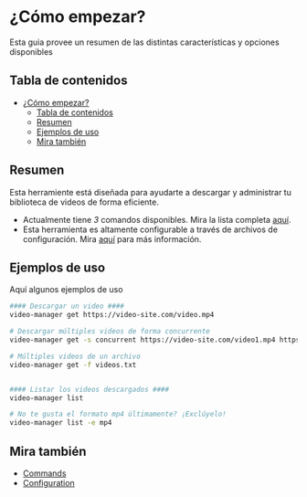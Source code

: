 <!-- markdownlint-disable MD033 -->

# ¿Cómo empezar?

Esta guia provee un resumen de las distintas características y opciones disponibles

## Tabla de contenidos

<!--toc:start-->
- [¿Cómo empezar?](#cómo-empezar)
  - [Tabla de contenidos](#tabla-de-contenidos)
  - [Resumen](#resumen)
  - [Ejemplos de uso](#ejemplos-de-uso)
  - [Mira también](#mira-también)
<!--toc:end-->

## Resumen

Esta herramiente está diseñada para ayudarte a descargar y administrar tu biblioteca de videos de forma eficiente.

* Actualmente tiene _3_ comandos disponibles. Mira la lista completa [aquí](./commands/index.md).
* Esta herramienta es altamente configurable a través de archivos de configuración. Mira [aquí](./configuration.md) para más información.

## Ejemplos de uso

Aquí algunos ejemplos de uso

```sh
#### Descargar un video ####
video-manager get https://video-site.com/video.mp4

# Descargar múltiples videos de forma concurrente
video-manager get -s concurrent https://video-site.com/video1.mp4 https://video-site.com/video2.mp4

# Múltiples videos de un archivo
video-manager get -f videos.txt


#### Listar los videos descargados ####
video-manager list

# No te gusta el formato mp4 últimamente? ¡Exclúyelo!
video-manager list -e mp4
```

## Mira también

* [Commands](./commands/index.md)
* [Configuration](./configuration.md)
